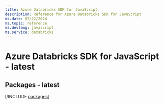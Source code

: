 ```yaml
---
title: Azure Databricks SDK for JavaScript
description: Reference for Azure Databricks SDK for JavaScript
ms.date: 07/22/2024
ms.topic: reference
ms.devlang: javascript
ms.service: databricks
---
```

# Azure Databricks SDK for JavaScript - latest
## Packages - latest
[!INCLUDE [packages](databricks-index.md)]